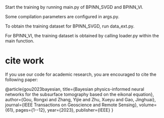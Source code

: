 Start the training by running main.py of BPINN_SVGD and BPINN_VI. 

Some compilation parameters are configured in args.py. 

To obtain the training dataset for BPINN_SVGD, run data_ext.py. 

For BPINN_VI, the training dataset is obtained by calling loader.py within the main function.


# cite work
If you use our code for academic research, you are encouraged to cite the following paper:

@article{gou2023bayesian,
  title={Bayesian physics-informed neural networks for the subsurface tomography based on the eikonal equation},
  author={Gou, Rongxi and Zhang, Yijie and Zhu, Xueyu and Gao, Jinghuai},
  journal={IEEE Transactions on Geoscience and Remote Sensing},
  volume={61},
  pages={1--12},
  year={2023},
  publisher={IEEE}
}

